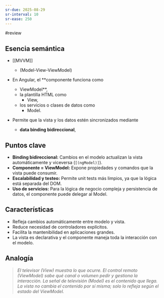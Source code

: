 ```yaml
---
sr-due: 2025-08-29
sr-interval: 10
sr-ease: 250
---
```

#review 
## Esencia semántica
+ [[MVVM]]
	+ (Model-View-ViewModel) 

+ En Angular, el **componente funciona como 
	+ ViewModel**, 
	+ la plantilla HTML como 
		+ View,
	+ los servicios o clases de datos como 
		+ Model. 
+ Permite que la vista y los datos estén sincronizados mediante 
	+ **data binding bidireccional**, 
## Puntos clave
- **Binding bidireccional:** Cambios en el modelo actualizan la vista automáticamente y viceversa (`[(ngModel)]`).
- **Componente = ViewModel:** Expone propiedades y comandos que la vista puede consumir.
- **Escalabilidad y testeo:** Permite unit tests más limpios, ya que la lógica está separada del DOM.
- **Uso de servicios:** Para la lógica de negocio compleja y persistencia de datos, el componente puede delegar al Model.

## Características
- Refleja cambios automáticamente entre modelo y vista.
- Reduce necesidad de controladores explícitos.
- Facilita la mantenibilidad en aplicaciones grandes.
- La vista es declarativa y el componente maneja toda la interacción con el modelo.
## Analogía
> *El televisor (View) muestra lo que ocurre.
> El control remoto (ViewModel) sabe qué canal o volumen pedir y gestiona la interacción.
> La señal de televisión (Model) es el contenido que llega. La vista no cambia el contenido por sí misma; solo lo refleja según el estado del ViewModel.*
